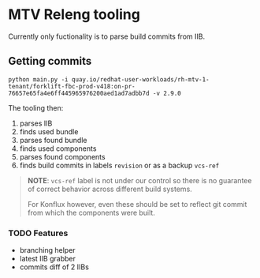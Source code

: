 # MTV Releng tooling

Currently only fuctionality is to parse build commits from IIB.

## Getting commits
`python main.py -i quay.io/redhat-user-workloads/rh-mtv-1-tenant/forklift-fbc-prod-v418:on-pr-76657e65fa4e6ff445965976200aed1ad7adbb7d -v 2.9.0`

The tooling then:
1. parses IIB
2. finds used bundle
3. parses found bundle
4. finds used components
5. parses found components
6. finds build commits in labels `revision` or as a backup `vcs-ref`

> **NOTE**: `vcs-ref` label is not under our control so there is no guarantee of correct behavior across different build systems.
> 
> For Konflux however, even these should be set to reflect git commit from which the components were built.

### TODO Features
- branching helper
- latest IIB grabber
- commits diff of 2 IIBs   